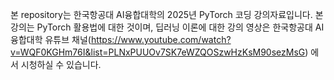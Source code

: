 본 repository는 한국항공대 AI융합대학의 2025년 PyTorch 코딩 강의자료입니다. 
본 강의는 PyTorch 활용법에 대한 것이며, 딥러닝 이론에 대한 강의 영상은 한국항공대 AI융합대학 유튜브 채널(https://www.youtube.com/watch?v=WQF0KGHm76I&list=PLNxPUUOv7SK7eWZQOSzwHzKsM90sezMsG) 에서 시청하실 수 있습니다.
